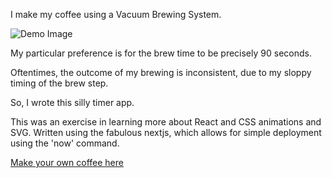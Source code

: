 I make my coffee using a Vacuum Brewing System.

![Demo Image](https://user-images.githubusercontent.com/552254/31310192-48b71748-ab48-11e7-8ec2-a24f0f2f8ab0.png)

My particular preference is for the brew time to be precisely 90 seconds.

Oftentimes, the outcome of my brewing is inconsistent, due to my
sloppy timing of the brew step.

So, I wrote this silly timer app.

This was an exercise in learning more about React
and CSS animations and SVG. Written using the fabulous nextjs, which allows
for simple deployment using the 'now' command.

[Make your own coffee here](https://vacuum-coffee-timer.now.sh/)
